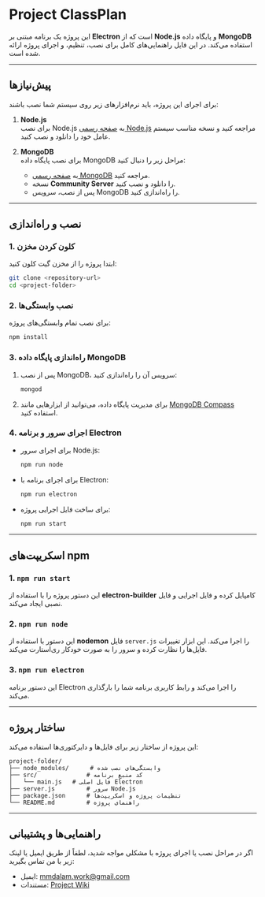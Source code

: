 # Project ClassPlan

این پروژه یک برنامه مبتنی بر **Electron** است که از **Node.js** و پایگاه داده **MongoDB** استفاده می‌کند. در این فایل راهنمایی‌های کامل برای نصب، تنظیم، و اجرای پروژه ارائه شده است.

---

## پیش‌نیازها

برای اجرای این پروژه، باید نرم‌افزارهای زیر روی سیستم شما نصب باشند:

1. **Node.js**  
   برای نصب Node.js به [صفحه رسمی Node.js](https://nodejs.org/) مراجعه کنید و نسخه مناسب سیستم عامل خود را دانلود و نصب کنید.

2. **MongoDB**  
   برای نصب پایگاه داده MongoDB مراحل زیر را دنبال کنید:
   - به [صفحه رسمی MongoDB](https://www.mongodb.com/try/download/community) مراجعه کنید.
   - نسخه **Community Server** را دانلود و نصب کنید.
   - پس از نصب، سرویس MongoDB را راه‌اندازی کنید.

---

## نصب و راه‌اندازی

### 1. کلون کردن مخزن

ابتدا پروژه را از مخزن گیت کلون کنید:

```bash
git clone <repository-url>
cd <project-folder>
```

### 2. نصب وابستگی‌ها

برای نصب تمام وابستگی‌های پروژه:

```bash
npm install
```

### 3. راه‌اندازی پایگاه داده MongoDB

1. پس از نصب MongoDB، سرویس آن را راه‌اندازی کنید:

   ```bash
   mongod
   ```

2. برای مدیریت پایگاه داده، می‌توانید از ابزارهایی مانند [MongoDB Compass](https://www.mongodb.com/products/compass) استفاده کنید.

### 4. اجرای سرور و برنامه Electron

- برای اجرای سرور Node.js:

  ```bash
  npm run node
  ```

- برای اجرای برنامه با Electron:

  ```bash
  npm run electron
  ```

- برای ساخت فایل اجرایی پروژه:
  ```bash
  npm run start
  ```

---

## اسکریپت‌های npm

### 1. **`npm run start`**

این دستور پروژه را با استفاده از **electron-builder** کامپایل کرده و فایل اجرایی و فایل نصبی ایجاد می‌کند.

### 2. **`npm run node`**

این دستور با استفاده از **nodemon** فایل `server.js` را اجرا می‌کند. این ابزار تغییرات فایل‌ها را نظارت کرده و سرور را به صورت خودکار ری‌استارت می‌کند.

### 3. **`npm run electron`**

این دستور برنامه Electron را اجرا می‌کند و رابط کاربری برنامه شما را بارگذاری می‌کند.

---

## ساختار پروژه

این پروژه از ساختار زیر برای فایل‌ها و دایرکتوری‌ها استفاده می‌کند:

```
project-folder/
├── node_modules/      # وابستگی‌های نصب شده
├── src/              # کد منبع برنامه
│   └── main.js   # فایل اصلی Electron
├── server.js         # سرور Node.js
├── package.json      # تنظیمات پروژه و اسکریپت‌ها
└── README.md         # راهنمای پروژه
```

---

## راهنمایی‌ها و پشتیبانی

اگر در مراحل نصب یا اجرای پروژه با مشکلی مواجه شدید، لطفاً از طریق ایمیل یا لینک زیر با من تماس بگیرید:

- ایمیل: [mmdalam.work@gmail.com](mailto:mmdalam.work@gmail.com)
- مستندات: [Project Wiki](https://github.com/MMDALAM/ClassUni)
